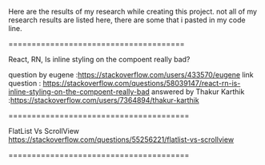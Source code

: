 Here are the results of my research while creating this project.
not all of my research results are listed here, there are some that i pasted in my code line.

======================================

React, RN, Is inline styling on the compoent really bad?

question by eugene :https://stackoverflow.com/users/433570/eugene
link question : https://stackoverflow.com/questions/58039147/react-rn-is-inline-styling-on-the-compoent-really-bad
answered by Thakur Karthik :https://stackoverflow.com/users/7364894/thakur-karthik

=======================================

FlatList Vs ScrollView
https://stackoverflow.com/questions/55256221/flatlist-vs-scrollview

=======================================
